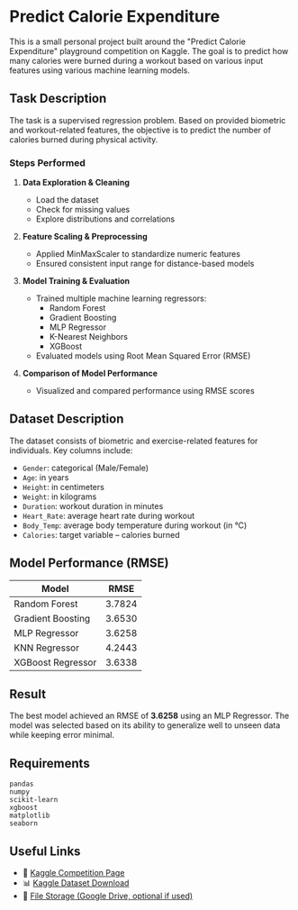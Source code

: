 # Predict Calorie Expenditure

This is a small personal project built around the "Predict Calorie Expenditure" playground competition on Kaggle. The goal is to predict how many calories were burned during a workout based on various input features using various machine learning models.

## Task Description

The task is a supervised regression problem. Based on provided biometric and workout-related features, the objective is to predict the number of calories burned during physical activity.

### Steps Performed

1. **Data Exploration & Cleaning**  
   - Load the dataset  
   - Check for missing values  
   - Explore distributions and correlations  

2. **Feature Scaling & Preprocessing**  
   - Applied MinMaxScaler to standardize numeric features  
   - Ensured consistent input range for distance-based models  

3. **Model Training & Evaluation**  
   - Trained multiple machine learning regressors:  
     - Random Forest  
     - Gradient Boosting  
     - MLP Regressor  
     - K-Nearest Neighbors  
     - XGBoost  
   - Evaluated models using Root Mean Squared Error (RMSE)  

4. **Comparison of Model Performance**  
   - Visualized and compared performance using RMSE scores  

## Dataset Description

The dataset consists of biometric and exercise-related features for individuals. Key columns include:

- `Gender`: categorical (Male/Female)  
- `Age`: in years  
- `Height`: in centimeters  
- `Weight`: in kilograms  
- `Duration`: workout duration in minutes  
- `Heart_Rate`: average heart rate during workout  
- `Body_Temp`: average body temperature during workout (in °C)  
- `Calories`: target variable – calories burned  

## Model Performance (RMSE)

| Model                  | RMSE    |
|------------------------|---------|
| Random Forest          | 3.7824  |
| Gradient Boosting      | 3.6530  |
| MLP Regressor          | 3.6258  |
| KNN Regressor          | 4.2443  |
| XGBoost Regressor      | 3.6338  |

## Result

The best model achieved an RMSE of **3.6258** using an MLP Regressor. The model was selected based on its ability to generalize well to unseen data while keeping error minimal.

## Requirements

```
pandas  
numpy  
scikit-learn  
xgboost  
matplotlib  
seaborn  
```

## Useful Links

- 📂 [Kaggle Competition Page](https://www.kaggle.com/competitions/playground-series-s5e5)  
- 📊 [Kaggle Dataset Download](https://www.kaggle.com/competitions/playground-series-s5e5//data)  
- 💾 [File Storage (Google Drive, optional if used)](https://drive.google.com/drive/folders/1aL6xlvXNLezUMhxcw37T2Zb0i6fBJ0YH?usp=drive_link)  
